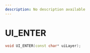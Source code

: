 ```yaml
---
description: No description available 
---
```


# UI_ENTER

```cpp
void UI_ENTER(const char* uiLayer);
```